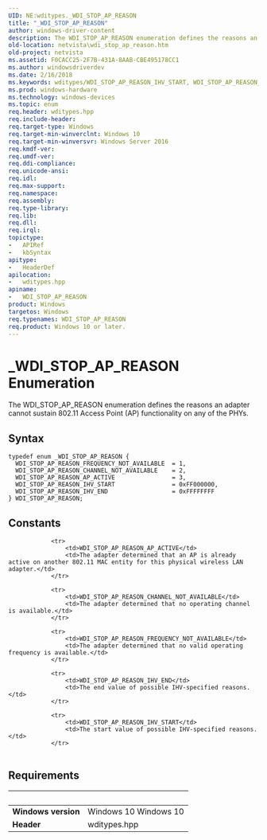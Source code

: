```yaml
---
UID: NE:wditypes._WDI_STOP_AP_REASON
title: "_WDI_STOP_AP_REASON"
author: windows-driver-content
description: The WDI_STOP_AP_REASON enumeration defines the reasons an adapter cannot sustain 802.11 Access Point (AP) functionality on any of the PHYs.
old-location: netvista\wdi_stop_ap_reason.htm
old-project: netvista
ms.assetid: F0CACC25-2F7B-431A-8AAB-CBE495178CC1
ms.author: windowsdriverdev
ms.date: 2/16/2018
ms.keywords: wditypes/WDI_STOP_AP_REASON_IHV_START, WDI_STOP_AP_REASON_AP_ACTIVE, wditypes/WDI_STOP_AP_REASON_AP_ACTIVE, WDI_STOP_AP_REASON_IHV_END, wditypes/WDI_STOP_AP_REASON_FREQUENCY_NOT_AVAILABLE, WDI_STOP_AP_REASON_CHANNEL_NOT_AVAILABLE, netvista.wdi_stop_ap_reason, WDI_STOP_AP_REASON_IHV_START, wditypes/WDI_STOP_AP_REASON, WDI_STOP_AP_REASON, _WDI_STOP_AP_REASON, wditypes/WDI_STOP_AP_REASON_CHANNEL_NOT_AVAILABLE, WDI_STOP_AP_REASON_FREQUENCY_NOT_AVAILABLE, wditypes/WDI_STOP_AP_REASON_IHV_END, WDI_STOP_AP_REASON enumeration [Network Drivers Starting with Windows Vista]
ms.prod: windows-hardware
ms.technology: windows-devices
ms.topic: enum
req.header: wditypes.hpp
req.include-header: 
req.target-type: Windows
req.target-min-winverclnt: Windows 10
req.target-min-winversvr: Windows Server 2016
req.kmdf-ver: 
req.umdf-ver: 
req.ddi-compliance: 
req.unicode-ansi: 
req.idl: 
req.max-support: 
req.namespace: 
req.assembly: 
req.type-library: 
req.lib: 
req.dll: 
req.irql: 
topictype:
-	APIRef
-	kbSyntax
apitype:
-	HeaderDef
apilocation:
-	wditypes.hpp
apiname:
-	WDI_STOP_AP_REASON
product: Windows
targetos: Windows
req.typenames: WDI_STOP_AP_REASON
req.product: Windows 10 or later.
---
```


# _WDI_STOP_AP_REASON Enumeration
The WDI_STOP_AP_REASON enumeration defines the reasons an adapter cannot sustain 802.11 Access Point (AP) functionality on any of the PHYs.

## Syntax
````
typedef enum _WDI_STOP_AP_REASON { 
  WDI_STOP_AP_REASON_FREQUENCY_NOT_AVAILABLE  = 1,
  WDI_STOP_AP_REASON_CHANNEL_NOT_AVAILABLE    = 2,
  WDI_STOP_AP_REASON_AP_ACTIVE                = 3,
  WDI_STOP_AP_REASON_IHV_START                = 0xFF000000,
  WDI_STOP_AP_REASON_IHV_END                  = 0xFFFFFFFF
} WDI_STOP_AP_REASON;
````

## Constants

<table>
            
                <tr>
                    <td>WDI_STOP_AP_REASON_AP_ACTIVE</td>
                    <td>The adapter determined that an AP is already active on another 802.11 MAC entity for this physical wireless LAN adapter.</td>
                </tr>
            
                <tr>
                    <td>WDI_STOP_AP_REASON_CHANNEL_NOT_AVAILABLE</td>
                    <td>The adapter determined that no operating channel is available.</td>
                </tr>
            
                <tr>
                    <td>WDI_STOP_AP_REASON_FREQUENCY_NOT_AVAILABLE</td>
                    <td>The adapter determined that no valid operating frequency is available.</td>
                </tr>
            
                <tr>
                    <td>WDI_STOP_AP_REASON_IHV_END</td>
                    <td>The end value of possible IHV-specified reasons.</td>
                </tr>
            
                <tr>
                    <td>WDI_STOP_AP_REASON_IHV_START</td>
                    <td>The start value of possible IHV-specified reasons.</td>
                </tr>
</table>


## Requirements
| &nbsp; | &nbsp; |
| ---- |:---- |
| **Windows version** | Windows 10 Windows 10 |
| **Header** | wditypes.hpp |